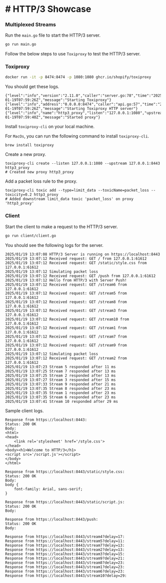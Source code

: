 # # HTTP/3 Showcase

### Multiplexed Streams

Run the `main.go` file to start the HTTP/3 server.

```sh
go run main.go
```

Follow the below steps to use `Toxiproxy` to test the HTTP/3 server.

### Toxiproxy

```sh
docker run -it -p 8474:8474 -p 1080:1080 ghcr.io/shopify/toxiproxy
```

You should get these logs.

```shell
{"level":"info","version":"2.11.0","caller":"server.go:78","time":"2025-01-19T07:59:26Z","message":"Starting Toxiproxy"}
{"level":"info","address":"0.0.0.0:8474","caller":"api.go:57","time":"2025-01-19T07:59:26Z","message":"Starting Toxiproxy HTTP server"}
{"level":"info","name":"http3_proxy","listen":"127.0.0.1:1080","upstream":"127.0.0.1:8443","caller":"proxy.go:118","time":"2025-01-19T07:59:40Z","message":"Started proxy"}
```

Install `toxiproxy-cli` on your local machine.

For `MacOs`, you can run the following command to install `toxiproxy-cli`.

```sh
brew install toxiproxy
```

Create a new proxy.

```shell
toxiproxy-cli create --listen 127.0.0.1:1080 --upstream 127.0.0.1:8443 http3_proxy
# Created new proxy http3_proxy
```

Add a packet loss rule to the proxy.

```shell
toxiproxy-cli toxic add --type=limit_data --toxicName=packet_loss --toxicity=0.2 http3_proxy
# Added downstream limit_data toxic 'packet_loss' on proxy 'http3_proxy'
```

### Client

Start the client to make a request to the HTTP/3 server.

```sh
go run client/client.go
```

You should see the following logs for the server.

```plaintext
2025/01/19 13:07:08 HTTP/3 Server is running on https://localhost:8443
2025/01/19 13:07:12 Received request: GET / from 127.0.0.1:61612
2025/01/19 13:07:12 Received request: GET /static/style.css from 127.0.0.1:61612
2025/01/19 13:07:12 Simulating packet loss
2025/01/19 13:07:12 Received request: GET /push from 127.0.0.1:61612
2025/01/19 13:07:12 Hello from HTTP/3 with Server Push!
2025/01/19 13:07:12 Received request: GET /stream6 from 127.0.0.1:61612
2025/01/19 13:07:12 Received request: GET /stream5 from 127.0.0.1:61612
2025/01/19 13:07:12 Received request: GET /stream8 from 127.0.0.1:61612
2025/01/19 13:07:12 Received request: GET /stream3 from 127.0.0.1:61612
2025/01/19 13:07:12 Received request: GET /stream10 from 127.0.0.1:61612
2025/01/19 13:07:12 Received request: GET /stream1 from 127.0.0.1:61612
2025/01/19 13:07:12 Received request: GET /stream7 from 127.0.0.1:61612
2025/01/19 13:07:12 Received request: GET /stream9 from 127.0.0.1:61612
2025/01/19 13:07:12 Simulating packet loss
2025/01/19 13:07:12 Received request: GET /stream2 from 127.0.0.1:61612
2025/01/19 13:07:23 Stream 5 responded after 11 ms
2025/01/19 13:07:25 Stream 7 responded after 13 ms
2025/01/19 13:07:25 Stream 2 responded after 13 ms
2025/01/19 13:07:27 Stream 3 responded after 15 ms
2025/01/19 13:07:33 Stream 9 responded after 21 ms
2025/01/19 13:07:35 Stream 8 responded after 23 ms
2025/01/19 13:07:35 Stream 1 responded after 23 ms
2025/01/19 13:07:35 Stream 6 responded after 23 ms
2025/01/19 13:07:41 Stream 10 responded after 29 ms
```

Sample client logs.

```plaintext
Response from https://localhost:8443:
Status: 200 OK
Body:
<html>
<head>
    <link rel='stylesheet' href='/style.css'>
</head>
<body><h1>Welcome to HTTP/3</h1>
<script src='/script.js'></script>
</body>
</html>

Response from https://localhost:8443/static/style.css:
Status: 200 OK
Body:
body {
    font-family: Arial, sans-serif;
}

Response from https://localhost:8443/static/script.js:
Status: 200 OK
Body:

Response from https://localhost:8443/push:
Status: 200 OK
Body:

Response from https://localhost:8443/stream4?delay=17: 
Response from https://localhost:8443/stream5?delay=11: 
Response from https://localhost:8443/stream7?delay=13: 
Response from https://localhost:8443/stream2?delay=13: 
Response from https://localhost:8443/stream3?delay=15: 
Response from https://localhost:8443/stream9?delay=21: 
Response from https://localhost:8443/stream8?delay=23: 
Response from https://localhost:8443/stream1?delay=23: 
Response from https://localhost:8443/stream6?delay=23: 
Response from https://localhost:8443/stream10?delay=29:
```

